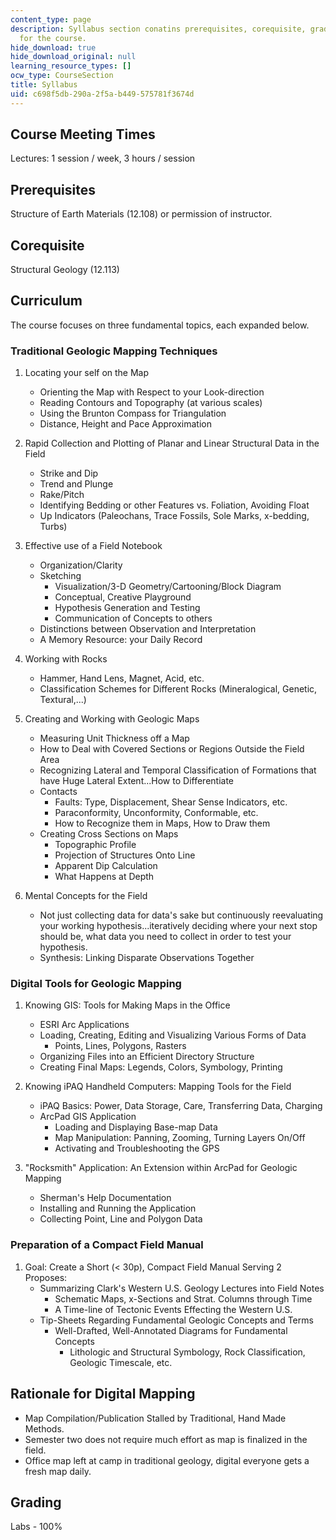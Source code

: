 ```yaml
---
content_type: page
description: Syllabus section conatins prerequisites, corequisite, grading, and curriculum
  for the course.
hide_download: true
hide_download_original: null
learning_resource_types: []
ocw_type: CourseSection
title: Syllabus
uid: c698f5db-290a-2f5a-b449-575781f3674d
---
```


Course Meeting Times
--------------------

Lectures: 1 session / week, 3 hours / session

Prerequisites
-------------

Structure of Earth Materials (12.108) or permission of instructor.

Corequisite
-----------

Structural Geology (12.113)

Curriculum
----------

The course focuses on three fundamental topics, each expanded below.

### Traditional Geologic Mapping Techniques

1.  Locating your self on the Map
    *   Orienting the Map with Respect to your Look-direction
    *   Reading Contours and Topography (at various scales)
    *   Using the Brunton Compass for Triangulation
    *   Distance, Height and Pace Approximation
2.  Rapid Collection and Plotting of Planar and Linear Structural Data in the Field
    *   Strike and Dip
    *   Trend and Plunge
    *   Rake/Pitch
    *   Identifying Bedding or other Features vs. Foliation, Avoiding Float
    *   Up Indicators (Paleochans, Trace Fossils, Sole Marks, x-bedding, Turbs)
3.  Effective use of a Field Notebook
    *   Organization/Clarity
    *   Sketching
        *   Visualization/3-D Geometry/Cartooning/Block Diagram
        *   Conceptual, Creative Playground
        *   Hypothesis Generation and Testing
        *   Communication of Concepts to others
    *   Distinctions between Observation and Interpretation
    *   A Memory Resource: your Daily Record
4.  Working with Rocks
    *   Hammer, Hand Lens, Magnet, Acid, etc.
    *   Classification Schemes for Different Rocks (Mineralogical, Genetic, Textural,...)  
        
5.  Creating and Working with Geologic Maps
    *   Measuring Unit Thickness off a Map
    *   How to Deal with Covered Sections or Regions Outside the Field Area
    *   Recognizing Lateral and Temporal Classification of Formations that have Huge Lateral Extent...How to Differentiate
    *   Contacts
        *   Faults: Type, Displacement, Shear Sense Indicators, etc.
        *   Paraconformity, Unconformity, Conformable, etc.
        *   How to Recognize them in Maps, How to Draw them
    *   Creating Cross Sections on Maps
        *   Topographic Profile
        *   Projection of Structures Onto Line
        *   Apparent Dip Calculation
        *   What Happens at Depth  
            
6.  Mental Concepts for the Field
    *   Not just collecting data for data's sake but continuously reevaluating your working hypothesis...iteratively deciding where your next stop should be, what data you need to collect in order to test your hypothesis.
    *   Synthesis: Linking Disparate Observations Together

### Digital Tools for Geologic Mapping

1.  Knowing GIS: Tools for Making Maps in the Office
    *   ESRI Arc Applications
    *   Loading, Creating, Editing and Visualizing Various Forms of Data
        *   Points, Lines, Polygons, Rasters
    *   Organizing Files into an Efficient Directory Structure
    *   Creating Final Maps: Legends, Colors, Symbology, Printing  
        
2.  Knowing iPAQ Handheld Computers: Mapping Tools for the Field
    *   iPAQ Basics: Power, Data Storage, Care, Transferring Data, Charging
    *   ArcPad GIS Application
        *   Loading and Displaying Base-map Data
        *   Map Manipulation: Panning, Zooming, Turning Layers On/Off
        *   Activating and Troubleshooting the GPS  
            
3.  "Rocksmith" Application: An Extension within ArcPad for Geologic Mapping
    *   Sherman's Help Documentation
    *   Installing and Running the Application
    *   Collecting Point, Line and Polygon Data

### Preparation of a Compact Field Manual

1.  Goal: Create a Short (\< 30p), Compact Field Manual Serving 2 Proposes:
    *   Summarizing Clark's Western U.S. Geology Lectures into Field Notes
        *   Schematic Maps, x-Sections and Strat. Columns through Time
        *   A Time-line of Tectonic Events Effecting the Western U.S.
    *   Tip-Sheets Regarding Fundamental Geologic Concepts and Terms
        *   Well-Drafted, Well-Annotated Diagrams for Fundamental Concepts
            *   Lithologic and Structural Symbology, Rock Classification, Geologic Timescale, etc.

Rationale for Digital Mapping
-----------------------------

*   Map Compilation/Publication Stalled by Traditional, Hand Made Methods.
*   Semester two does not require much effort as map is finalized in the field.
*   Office map left at camp in traditional geology, digital everyone gets a fresh map daily.

Grading
-------

Labs - 100%